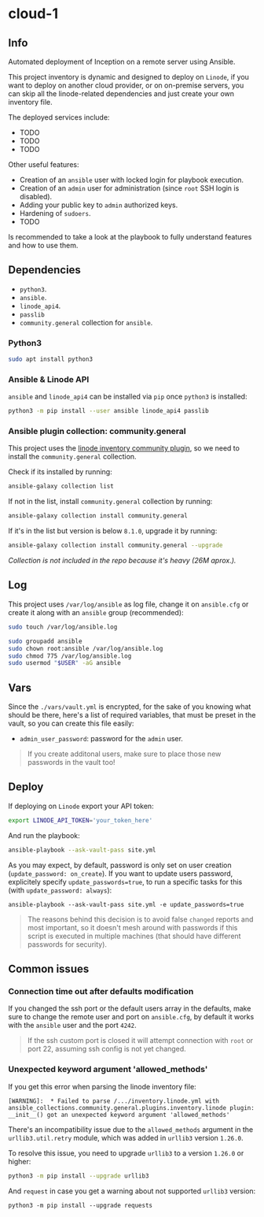 # cloud-1

## Info

Automated deployment of Inception on a remote server using Ansible.

This project inventory is dynamic and designed to deploy on `Linode`,
if you want to deploy on another cloud provider, or on on-premise servers,
you can skip all the linode-related dependencies and just create your own
inventory file.

The deployed services include:

- TODO
- TODO
- TODO

Other useful features:

- Creation of an `ansible` user with locked login for playbook execution.
- Creation of an `admin` user for administration (since `root` SSH login is disabled).
- Adding your public key to `admin` authorized keys.
- Hardening of `sudoers`.
- TODO

Is recommended to take a look at the playbook to fully understand features and how
to use them.

## Dependencies

- `python3`.
- `ansible`.
- `linode_api4`.
- `passlib`
- `community.general` collection for `ansible`.

### Python3

```bash
sudo apt install python3
```

### Ansible & Linode API

`ansible` and `linode_api4` can be installed via `pip` once `python3` is installed:
```bash
python3 -m pip install --user ansible linode_api4 passlib
```

### Ansible plugin collection: community.general

This project uses the [linode inventory community plugin](https://docs.ansible.com/ansible/latest/collections/community/general/linode_inventory.html),
so we need to install the `community.general` collection.

Check if its installed by running:
```bash
ansible-galaxy collection list
```

If not in the list, install `community.general` collection by running:
```bash
ansible-galaxy collection install community.general
```

If it's in the list but version is below `8.1.0`, upgrade it by running:
```bash
ansible-galaxy collection install community.general --upgrade
```

*Collection is not included in the repo because it's heavy (26M aprox.).*

## Log

This project uses `/var/log/ansible` as log file, change it on `ansible.cfg` or
create it along with an `ansible` group (recommended):
```bash
sudo touch /var/log/ansible.log

sudo groupadd ansible
sudo chown root:ansible /var/log/ansible.log
sudo chmod 775 /var/log/ansible.log
sudo usermod "$USER" -aG ansible
```

## Vars

Since the `./vars/vault.yml` is encrypted, for the sake of you knowing what should
be there, here's a list of required variables, that must be preset in the vault,
so you can create this file easily:

- `admin_user_password`: password for the `admin` user.

> If you create additonal users, make sure to place those new passwords in the
> vault too!

## Deploy

If deploying on `Linode` export your API token:
```bash
export LINODE_API_TOKEN='your_token_here'
```

And run the playbook:
```bash
ansible-playbook --ask-vault-pass site.yml
```

As you may expect, by default, password is only set on user creation (`update_password: on_create`).
If you want to update users password, explicitely specify `update_passwords=true`,
to run a specific tasks for this (with `update_password: always`):
```
ansible-playbook --ask-vault-pass site.yml -e update_passwords=true
```

> The reasons behind this decision is to avoid false `changed` reports and most
> important, so it doesn't mesh around with passwords if this script is executed
> in multiple machines (that should have different passwords for security).

## Common issues

### Connection time out after defaults modification

If you changed the ssh port or the default users array in the defaults,
make sure to change the remote user and port on `ansible.cfg`,
by default it works with the `ansible` user and the port `4242`.

> If the ssh custom port is closed it will attempt connection with `root` or port 22,
> assuming ssh config is not yet changed.

### Unexpected keyword argument 'allowed_methods'

If you get this error when parsing the linode inventory file:
```
[WARNING]:  * Failed to parse /.../inventory.linode.yml with ansible_collections.community.general.plugins.inventory.linode plugin: __init__() got an unexpected keyword argument 'allowed_methods'
```

There's an incompatibility issue due to the `allowed_methods` argument in the
`urllib3.util.retry` module, which was added in `urllib3` version `1.26.0`.

To resolve this issue, you need to upgrade `urllib3` to a version `1.26.0` or higher:
```bash
python3 -m pip install --upgrade urllib3
```

And `request` in case you get a warning about not supported `urllib3` version:
```bas
python3 -m pip install --upgrade requests
```
